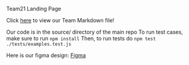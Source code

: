 Team21 Landing Page

Click [here](admin/team.md) to view our Team Markdown file!

Our code is in the source/ directory of the main repo
To run test cases, make sure to run `npm install`
Then, to run tests do `npm test ./tests/examples.test.js `

Here is our figma design:
[Figma](https://www.figma.com/design/3ybl8umEXMn2vWqsEdVuJR/CSE110-group21-devJournal?node-id=0%3A1&t=z6ZfZXsZYFY6hHAR-1)
